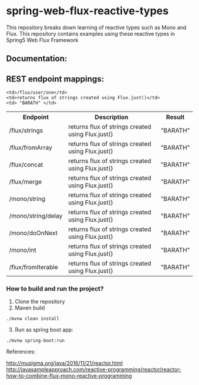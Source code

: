 # spring-web-flux-reactive-types
This repository breaks down learning of reactive types such as Mono and Flux. This repository contains examples using these reactive types in Spring5 Web Flux Framework

## Documentation:


## REST endpoint mappings:


<table>
  <tr>
    <th> Endpoint </th>
    <th> Description </th>
    <th> Result </th>
  </tr>
  <tr>
    <td>/flux/strings</td>
    <td>returns flux of strings created using Flux.just()</td>
    <td> "BARATH" </td>   
  </tr>
  <tr>
    <td>/flux/fromArray</td>
    <td>returns flux of strings created using Flux.just()</td>
    <td> "BARATH" </td>
   <tr>
     <td>/flux/concat</td>
      <td>returns flux of strings created using Flux.just()</td>
      <td> "BARATH" </td>
   </tr>
   <tr>  
     <td>/flux/merge</td>
    <td>returns flux of strings created using Flux.just()</td>
    <td> "BARATH" </td>  
   </tr>
   <tr>
     <td>/mono/string</td>
     <td>returns flux of strings created using Flux.just()</td>
     <td> "BARATH" </td>   
   </tr>
   <tr>
    <td>/mono/string/delay</td>
    <td>returns flux of strings created using Flux.just()</td>
    <td> "BARATH" </td>
   
   </tr>
   <tr>
     <td>/mono/doOnNext</td>
    <td>returns flux of strings created using Flux.just()</td>
    <td> "BARATH" </td>   
   </tr>
   <tr>
     <td>/mono/int</td>
     <td>returns flux of strings created using Flux.just()</td>
     <td> "BARATH" </td>   
   </tr>
   <tr>
  
    <td>/flux/user/one</td>
    <td>returns flux of strings created using Flux.just()</td>
    <td> "BARATH" </td>
  </tr>
  <tr>
    <td>/flux/fromIterable</td>
    <td>returns flux of strings created using Flux.just()</td>
    <td> "BARATH" </td>
  </tr>
  
  
  

</table>


### How to build and run the project? 

1) Clone the repository
2) Maven build 

```
./mvnw clean install

```

3) Run as spring boot app: 

```
./mvnw spring-boot:run

```

References: 

http://musigma.org/java/2016/11/21/reactor.html
http://javasampleapproach.com/reactive-programming/reactor/reactor-how-to-combine-flux-mono-reactive-programming
